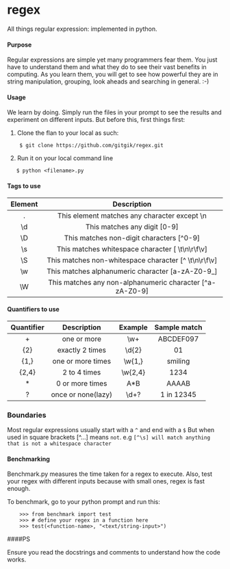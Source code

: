 # regex
All things regular expression: implemented in python.

#### Purpose
Regular expressions are simple yet many programmers fear them. You just have to understand them and what they do to see their vast benefits in computing.
As you learn them, you will get to see how powerful they are in string manipulation, grouping, look aheads and searching in general. :-)

#### Usage
We learn by doing. Simply run the files in your prompt to see the results and experiment on different inputs.
But before this, first things first:

1. Clone the flan to your local as such:

```
    $ git clone https://github.com/gitgik/regex.git
```

2. Run it on your local command line

```
   $ python <filename>.py
```

#### Tags to use
| Element        | Description                                              |
|:--------------:|:--------------------------------------------------------:|
| .              | This element matches any character except \n             |
| \d             | This matches any digit [0-9]                             |
| \D             | This matches non-digit characters [^0-9]                 |
| \s             | This matches whitespace character [ \t\n\r\f\v]          |
| \S             | This matches non-whitespace character [^ \t\n\r\f\v]     |
| \w             | This matches alphanumeric character [a-zA-Z0-9_]         |
| \W             | This matches any non-alphanumeric character [^a-zA-Z0-9] |

#### Quantifiers to use
| Quantifier        | Description       |   Example  | Sample match          |
|:-----------------:|:-----------------:|:----------:|:---------------------:|
| +                 | one or more       | \w+        | ABCDEF097             |
| {2}               | exactly 2 times   |  \d{2}     |   01                  |
| {1,}              | one or more times |  \w{1,}    | smiling               |
| {2,4}             | 2 to 4 times      |  \w{2,4}   | 1234                  |
| *                 | 0 or more times   |  A*B       | AAAAB                 |
| ?                 | once or none(lazy)|  \d+?      | 1 in 12345            |

### Boundaries
Most regular expressions usually start with a `^` and end with a `$`
But when used in square brackets [^...] means `not`.
e.g `[^\s] will match anything that is not a whitespace character `



#### Benchmarking
Benchmark.py measures the time taken for a regex to execute. Also, test your regex with different inputs because with small ones, regex is fast enough.

To benchmark, go to your python prompt and run this:
```
    >>> from benchmark import test
    >>> # define your regex in a function here
    >>> test(<function-name>, "<text/string-input>")
```

####PS

Ensure you read the docstrings and comments to understand how the code works.


